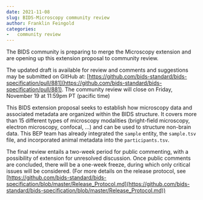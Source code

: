 ```yaml
---
date: 2021-11-08
slug: BIDS-Microscopy community review
author: Franklin Feingold
categories:
-   community review
---
```


The BIDS community is preparing to merge the Microscopy extension and are opening up this extension proposal to community review.

<!-- more -->

The updated draft is available for review and comments and suggestions may be submitted on GitHub at:
[https://github.com/bids-standard/bids-specification/pull/881](https://github.com/bids-standard/bids-specification/pull/881).
The community review will close on Friday, November 19 at 11:59pm PT (pacific time)

This BIDS extension proposal seeks to establish how microscopy data and associated metadata are organized within the BIDS structure.
It covers more than 15 different types of microscopy modalities (bright-field microscopy, electron microscopy, confocal, ...) and can be used to structure non-brain data.
This BEP team has already integrated the `sample` entity, the `sample.tsv` file, and incorporated animal metadata into the `participants.tsv`.

The final review entails a two-week period for public commenting, with a possibility of extension for unresolved discussion. Once public comments are concluded, there will be a one-week freeze, during which only critical issues will be considered. (For more details on the release protocol, see [https://github.com/bids-standard/bids-specification/blob/master/Release_Protocol.md](https://github.com/bids-standard/bids-specification/blob/master/Release_Protocol.md))
